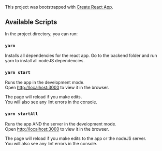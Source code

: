 This project was bootstrapped with [Create React App](https://github.com/facebook/create-react-app).

## Available Scripts

In the project directory, you can run:

### `yarn`
Installs all dependencies for the react app. Go to the backend folder and run yarn to install all nodeJS dependencies.

### `yarn start`

Runs the app in the development mode.<br />
Open [http://localhost:3000](http://localhost:3000) to view it in the browser.

The page will reload if you make edits.<br />
You will also see any lint errors in the console.

### `yarn startAll`

Runs the app AND the server in the development mode.<br />
Open [http://localhost:3000](http://localhost:3000) to view it in the browser.

The page will reload if you make edits to the app or the nodeJS server.<br />
You will also see any lint errors in the console.
